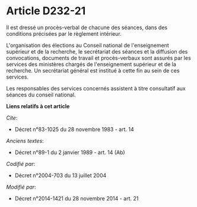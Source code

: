 # Article D232-21

Il est dressé un procès-verbal de chacune des séances, dans des conditions précisées par le règlement intérieur. 

L'organisation des élections au Conseil national de l'enseignement supérieur et de la recherche, le secrétariat des séances
et la diffusion des convocations, documents de travail et procès-verbaux sont assurés par les services des ministères chargés
de l'enseignement supérieur et de la recherche. Un secrétariat général est institué à cette fin au sein de ces services. 

Les responsables des services concernés assistent à titre consultatif aux séances du conseil national.

**Liens relatifs à cet article**

_Cite_:

  - Décret n°83-1025 du 28 novembre 1983 - art. 14

_Anciens textes_:

  - Décret n°89-1 du 2 janvier 1989 - art. 14 (Ab)

_Codifié par_:

  - Décret n°2004-703 du 13 juillet 2004

_Modifié par_:

  - Décret n°2014-1421 du 28 novembre 2014 - art. 21

